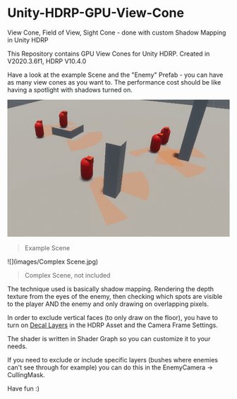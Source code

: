 # Unity-HDRP-GPU-View-Cone
View Cone, Field of View, Sight Cone - done with custom Shadow Mapping in Unity HDRP


This Repository contains GPU View Cones for Unity HDRP.
Created in V2020.3.6f1, HDRP V10.4.0



Have a look at the example Scene and the "Enemy" Prefab - you can have as many view cones as you want to.
The performance cost should be like having a spotlight with shadows turned on.

![](images/GameScene.png)

> Example Scene

![](images/Complex Scene.jpg)

> Complex Scene, not included

The technique used is basically shadow mapping. Rendering the depth texture from the eyes of the enemy, then checking which spots are visible to the player AND the enemy and only drawing on overlapping pixels.

In order to exclude vertical faces (to only draw on the floor), you have to turn on [Decal Layers](https://docs.unity3d.com/Packages/com.unity.render-pipelines.high-definition@10.4/manual/Decal.html "DecalLayers") in the HDRP Asset and the Camera Frame Settings.

The shader is written in Shader Graph so you can customize it to your needs.

If you need to exclude or include specific layers (bushes where enemies can't see through for example) you can do this in the EnemyCamera -> CullingMask.

Have fun :)

